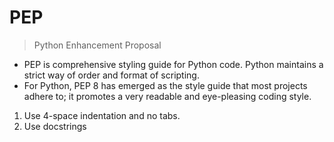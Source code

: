 # PEP
>Python Enhancement Proposal
- PEP is comprehensive styling guide for Python code. Python maintains a strict way of order and format of scripting.
- For Python, PEP 8 has emerged as the style guide that most projects adhere to; it promotes a very readable and eye-pleasing coding style.
1. Use 4-space indentation and no tabs.
2. Use docstrings 
